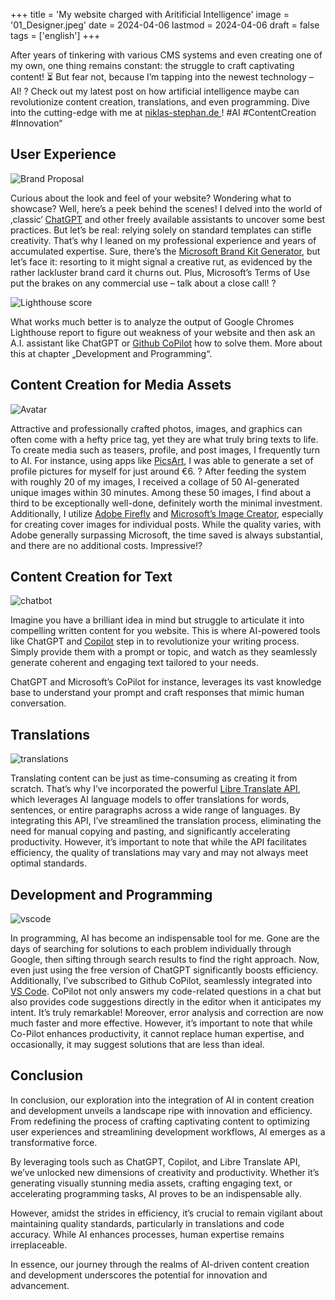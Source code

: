 +++
title = 'My website charged with Aritificial Intelligence'
image = '01_Designer.jpeg'
date = 2024-04-06
lastmod = 2024-04-06
draft = false
tags = ['english']
+++

After years of tinkering with various CMS systems and even creating one of my own, 
one thing remains constant: the struggle to craft captivating content! ⏳ But fear not, 
because I’m tapping into the newest technology – AI! ? 
Check out my latest post on how artificial intelligence maybe can revolutionize content creation, 
translations, and even programming. Dive into the cutting-edge with me at <a href="https://niklas-stephan.de" target="_blank">niklas-stephan.de </a>! 
#AI #ContentCreation #Innovation“

## User Experience

![Brand Proposal](02_niklas-stephan.deBrandbyDesigner.png)

Curious about the look and feel of your website? 
Wondering what to showcase? Well, here’s a peek behind the scenes! 
I delved into the world of ‚classic‘ <a href="https://chat.openai.com/" target="_blank">ChatGPT</a> and other freely available assistants to uncover some best practices. 
But let’s be real: relying solely on standard templates can stifle creativity. 
That’s why I leaned on my professional experience and years of accumulated expertise. 
Sure, there’s the <a href="https://designer.microsoft.com/home" target="_blank">Microsoft Brand Kit Generator</a>, but let’s face it: resorting to it might signal a creative rut, 
as evidenced by the rather lackluster brand card it churns out. Plus, Microsoft’s Terms 
of Use put the brakes on any commercial use – talk about a close call! ?

![Lighthouse score](03_lighthouse-100-768x402.jpg)

What works much better is to analyze the output of Google Chromes Lighthouse report to 
figure out weakness of your website and then ask an A.I. assistant like ChatGPT 
or <a href="https://docs.github.com/en/copilot" target="_blank">Github CoPilot</a> how to solve them. More about this at chapter „Development and Programming“.

## Content Creation for Media Assets

![Avatar](04_24-02-05-22-30-20-F6BA.jpeg)

Attractive and professionally crafted photos, images, and graphics can often come with a hefty price tag, 
yet they are what truly bring texts to life. To create media such as teasers, profile, and post images, 
I frequently turn to AI. For instance, using apps like <a href="https://picsart.com/" target="_blank">PicsArt</a>, I was able to generate a 
set of profile pictures for myself for just around €6. ? After feeding the system with roughly 20 of my images, 
I received a collage of 50 AI-generated unique images within 30 minutes. Among these 50 images, 
I find about a third to be exceptionally well-done, definitely worth the minimal investment. Additionally, 
I utilize <a href="https://firefly.adobe.com/" target="_blank">Adobe Firefly</a> and <a href="https://designer.microsoft.com/image-creator" target="_blank">Microsoft’s Image Creator</a>, especially for creating cover images for individual posts. 
While the quality varies, with Adobe generally surpassing Microsoft, the time saved is always substantial, 
and there are no additional costs. Impressive!?

## Content Creation for Text

![chatbot](05_grafik.png)

Imagine you have a brilliant idea in mind but struggle to articulate it into compelling written content for you website. 
This is where AI-powered tools like ChatGPT and <a href="https://copilot.microsoft.com/" target="_blank">Copilot</a> step in to revolutionize your writing process. 
Simply provide them with a prompt or topic, and watch as they seamlessly generate coherent and engaging text 
tailored to your needs.

ChatGPT and Microsoft’s CoPilot for instance, leverages its vast knowledge base to understand your 
prompt and craft responses that mimic human conversation.

## Translations

![translations](06_Bildschirmfoto-2024-04-07-um-17.15.20-2048x1645.png)

Translating content can be just as time-consuming as creating it from scratch. 
That’s why I’ve incorporated the powerful <a href="https://libretranslate.com/" target="_blank">Libre Translate API</a>, which leverages AI language 
models to offer translations for words, sentences, or entire paragraphs across a wide range of languages. 
By integrating this API, I’ve streamlined the translation process, eliminating the need for 
manual copying and pasting, and significantly accelerating productivity. However, 
it’s important to note that while the API facilitates efficiency, 
the quality of translations may vary and may not always meet optimal standards.

## Development and Programming

![vscode](07_Bildschirmfoto-2024-04-07-um-18.02.33.png)

In programming, AI has become an indispensable tool for me. 
Gone are the days of searching for solutions to each problem individually through Google, 
then sifting through search results to find the right approach. Now, even just using the free 
version of ChatGPT significantly boosts efficiency. Additionally, I’ve subscribed to Github CoPilot, 
seamlessly integrated into <a href="https://code.visualstudio.com/" target="_blank">VS Code</a>. CoPilot not only answers my code-related questions in a chat but 
also provides code suggestions directly in the editor when it anticipates my intent. It’s truly remarkable! 
Moreover, error analysis and correction are now much faster and more effective. However, 
it’s important to note that while Co-Pilot enhances productivity, it cannot replace human expertise, 
and occasionally, it may suggest solutions that are less than ideal.

## Conclusion
In conclusion, our exploration into the integration of AI in content creation and development 
unveils a landscape ripe with innovation and efficiency. 
From redefining the process of crafting captivating content to optimizing user experiences and 
streamlining development workflows, AI emerges as a transformative force.

By leveraging tools such as ChatGPT, Copilot, and Libre Translate API, 
we’ve unlocked new dimensions of creativity and productivity. 
Whether it’s generating visually stunning media assets, crafting engaging text, 
or accelerating programming tasks, AI proves to be an indispensable ally.

However, amidst the strides in efficiency, 
it’s crucial to remain vigilant about maintaining quality standards, 
particularly in translations and code accuracy. While AI enhances processes, 
human expertise remains irreplaceable.

In essence, our journey through the realms of AI-driven content creation and 
development underscores the potential for innovation and advancement.

